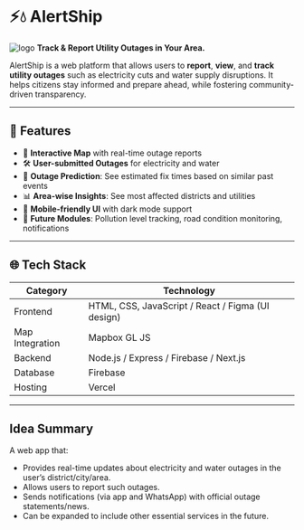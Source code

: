 # ⚡💧 AlertShip
![logo](https://github.com/user-attachments/assets/8ff4873b-d2ac-4f5e-aa1a-bedf74b4256e)
**Track & Report Utility Outages in Your Area.**

AlertShip is a web platform that allows users to **report**, **view**, and **track utility outages** such as electricity cuts and water supply disruptions. It helps citizens stay informed and prepare ahead, while fostering community-driven transparency.

---

## 🚀 Features

- 📍 **Interactive Map** with real-time outage reports  
- 🛠️ **User-submitted Outages** for electricity and water 
- 🔔 **Outage Prediction**: See estimated fix times based on similar past events  
- 📊 **Area-wise Insights**: See most affected districts and utilities  
- 📱 **Mobile-friendly UI** with dark mode support  
- 🔄 **Future Modules**: Pollution level tracking, road condition monitoring, notifications

---

## 🌐 Tech Stack

| Category       | Technology |
|----------------|------------|
| Frontend       | HTML, CSS, JavaScript / React / Figma (UI design) |
| Map Integration| Mapbox GL JS |
| Backend        | Node.js / Express / Firebase / Next.js |
| Database       | Firebase |
| Hosting        | Vercel |

---

## Idea Summary
A web app that:
- Provides real-time updates about electricity and water outages in the user’s district/city/area.
- Allows users to report such outages.
- Sends notifications (via app and WhatsApp) with official outage statements/news.
- Can be expanded to include other essential services in the future.

